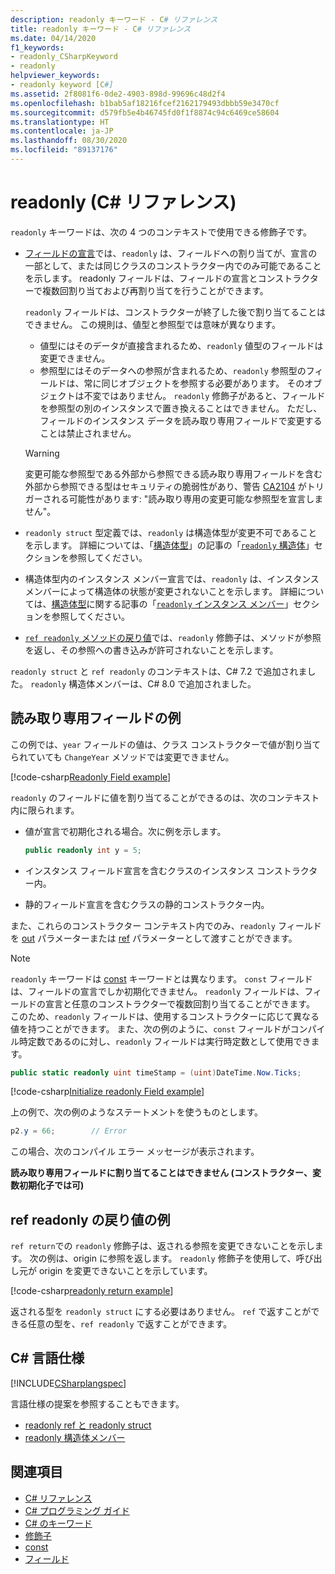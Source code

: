 ```yaml
---
description: readonly キーワード - C# リファレンス
title: readonly キーワード - C# リファレンス
ms.date: 04/14/2020
f1_keywords:
- readonly_CSharpKeyword
- readonly
helpviewer_keywords:
- readonly keyword [C#]
ms.assetid: 2f8081f6-0de2-4903-898d-99696c48d2f4
ms.openlocfilehash: b1bab5af18216fcef2162179493dbbb59e3470cf
ms.sourcegitcommit: d579fb5e4b46745fd0f1f8874c94c6469ce58604
ms.translationtype: HT
ms.contentlocale: ja-JP
ms.lasthandoff: 08/30/2020
ms.locfileid: "89137176"
---
```

# <a name="readonly-c-reference"></a>readonly (C# リファレンス)

`readonly` キーワードは、次の 4 つのコンテキストで使用できる修飾子です。

- [フィールドの宣言](#readonly-field-example)では、`readonly` は、フィールドへの割り当てが、宣言の一部として、または同じクラスのコンストラクター内でのみ可能であることを示します。 readonly フィールドは、フィールドの宣言とコンストラクターで複数回割り当ておよび再割り当てを行うことができます。
  
  `readonly` フィールドは、コンストラクターが終了した後で割り当てることはできません。 この規則は、値型と参照型では意味が異なります。
  
  - 値型にはそのデータが直接含まれるため、`readonly` 値型のフィールドは変更できません。
  - 参照型にはそのデータへの参照が含まれるため、`readonly` 参照型のフィールドは、常に同じオブジェクトを参照する必要があります。 そのオブジェクトは不変ではありません。 `readonly` 修飾子があると、フィールドを参照型の別のインスタンスで置き換えることはできません。 ただし、フィールドのインスタンス データを読み取り専用フィールドで変更することは禁止されません。

  > [!WARNING]
  > 変更可能な参照型である外部から参照できる読み取り専用フィールドを含む外部から参照できる型はセキュリティの脆弱性があり、警告 [CA2104](/visualstudio/code-quality/ca2104) がトリガーされる可能性があります: "読み取り専用の変更可能な参照型を宣言しません"。

- `readonly struct` 型定義では、`readonly` は構造体型が変更不可であることを示します。 詳細については、「[構造体型](../builtin-types/struct.md)」の記事の「[`readonly` 構造体](../builtin-types/struct.md#readonly-struct)」セクションを参照してください。
- 構造体型内のインスタンス メンバー宣言では、`readonly` は、インスタンス メンバーによって構造体の状態が変更されないことを示します。 詳細については、[構造体型](../builtin-types/struct.md)に関する記事の「[`readonly` インスタンス メンバー](../builtin-types/struct.md#readonly-instance-members)」セクションを参照してください。
- [`ref readonly` メソッドの戻り値](#ref-readonly-return-example)では、`readonly` 修飾子は、メソッドが参照を返し、その参照への書き込みが許可されないことを示します。

`readonly struct` と `ref readonly` のコンテキストは、C# 7.2 で追加されました。 `readonly` 構造体メンバーは、C# 8.0 で追加されました。

## <a name="readonly-field-example"></a>読み取り専用フィールドの例

この例では、`year` フィールドの値は、クラス コンストラクターで値が割り当てられていても `ChangeYear` メソッドでは変更できません。

[!code-csharp[Readonly Field example](snippets/ReadonlyKeywordExamples.cs#ReadonlyField)]

`readonly` のフィールドに値を割り当てることができるのは、次のコンテキスト内に限られます。

- 値が宣言で初期化される場合。次に例を示します。

  ```csharp
  public readonly int y = 5;
  ```

- インスタンス フィールド宣言を含むクラスのインスタンス コンストラクター内。
- 静的フィールド宣言を含むクラスの静的コンストラクター内。

また、これらのコンストラクター コンテキスト内でのみ、`readonly` フィールドを [out](out-parameter-modifier.md) パラメーターまたは [ref](ref.md) パラメーターとして渡すことができます。

> [!NOTE]
> `readonly` キーワードは [const](const.md) キーワードとは異なります。 `const` フィールドは、フィールドの宣言でしか初期化できません。 `readonly` フィールドは、フィールドの宣言と任意のコンストラクターで複数回割り当てることができます。 このため、`readonly` フィールドは、使用するコンストラクターに応じて異なる値を持つことができます。 また、次の例のように、`const` フィールドがコンパイル時定数であるのに対し、`readonly` フィールドは実行時定数として使用できます。
>
> ```csharp
> public static readonly uint timeStamp = (uint)DateTime.Now.Ticks;
> ```

[!code-csharp[Initialize readonly Field example](snippets/ReadonlyKeywordExamples.cs#InitReadonlyField)]

上の例で、次の例のようなステートメントを使うものとします。

```csharp
p2.y = 66;        // Error
```

この場合、次のコンパイル エラー メッセージが表示されます。

**読み取り専用フィールドに割り当てることはできません (コンストラクター、変数初期化子では可)**

## <a name="ref-readonly-return-example"></a>ref readonly の戻り値の例

`ref return`での `readonly` 修飾子は、返される参照を変更できないことを示します。 次の例は、origin に参照を返します。 `readonly` 修飾子を使用して、呼び出し元が origin を変更できないことを示しています。

[!code-csharp[readonly return example](snippets/ReadonlyKeywordExamples.cs#ReadonlyReturn)]

返される型を `readonly struct` にする必要はありません。 `ref` で返すことができる任意の型を、`ref readonly` で返すことができます。

## <a name="c-language-specification"></a>C# 言語仕様

[!INCLUDE[CSharplangspec](~/includes/csharplangspec-md.md)]

言語仕様の提案を参照することもできます。

- [readonly ref と readonly struct](~/_csharplang/proposals/csharp-7.2/readonly-ref.md)
- [readonly 構造体メンバー](~/_csharplang/proposals/csharp-8.0/readonly-instance-members.md)

## <a name="see-also"></a>関連項目

- [C# リファレンス](../index.md)
- [C# プログラミング ガイド](../../programming-guide/index.md)
- [C# のキーワード](index.md)
- [修飾子](index.md)
- [const](const.md)
- [フィールド](../../programming-guide/classes-and-structs/fields.md)
